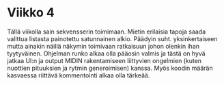 # Viikko 4

Tällä viikolla sain sekvensserin toimimaan. Mietin erilaisia tapoja saada valittua listasta painotettu satunnainen alkio.
Päädyin suht. yksinkertaiseen mutta ainakin näillä näkymin toimivaan ratkaisuun johon olenkin ihan tyytyväinen.
Ohjelman runko alkaa olla pääosin valmis ja tästä on hyvä jatkaa UI:n ja output MIDIN rakentamiseen liittyvien ongelmien (kuten nuottien pituuksien ja rytmin generoimisen) kanssa. Myös koodin määrän kasvaessa riittävä kommentointi alkaa olla tärkeää. 


